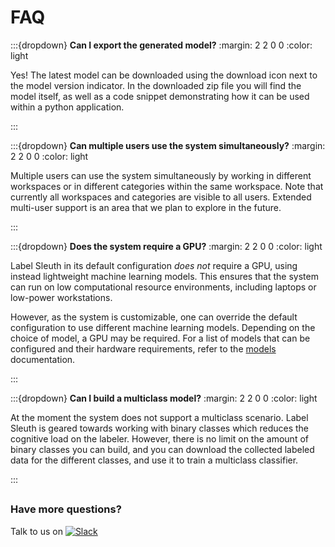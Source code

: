 # FAQ


:::{dropdown} **Can I export the generated model?**
:margin: 2 2 0 0
:color: light

Yes! The latest model can be downloaded using the download icon next to the model version indicator. In the downloaded zip file you will find the model itself, as well as a code snippet demonstrating how it can be used within a python application. 

:::

:::{dropdown} **Can multiple users use the system simultaneously?**
:margin: 2 2 0 0
:color: light

Multiple users can use the system simultaneously by working in different workspaces or in different categories within the same workspace. Note that currently all workspaces and categories are visible to all users. Extended multi-user support is an area that we plan to explore in the future.  

:::

:::{dropdown} **Does the system require a GPU?** 
:margin: 2 2 0 0
:color: light

Label Sleuth in its default configuration _does not_ require a GPU, using instead lightweight machine learning models. This ensures that the system can run on low computational resource environments, including laptops or low-power workstations.
   
However, as the system is customizable, one can override the default configuration to use different machine learning models. Depending on the choice of model, a GPU may be required. For a list of models that can be configured and their hardware requirements, refer to the [models](dev/model_training.md#models) documentation.

:::

:::{dropdown} **Can I build a multiclass model?** 
:margin: 2 2 0 0
:color: light

At the moment the system does not support a multiclass scenario. Label Sleuth is geared towards working with binary classes which reduces the cognitive load on the labeler. However, there is no limit on the amount of binary classes you can build, and you can download the collected labeled data for the different classes, and use it to train a multiclass classifier.

:::

##
### **Have more questions?**

Talk to us on [![Slack](https://img.shields.io/badge/Slack-darkblue?logo=slack&logoColor=white)](https://join.slack.com/t/labelsleuth/shared_invite/zt-1h1exje12-wuSTcktxUVHefZgAZ9bEiQ)